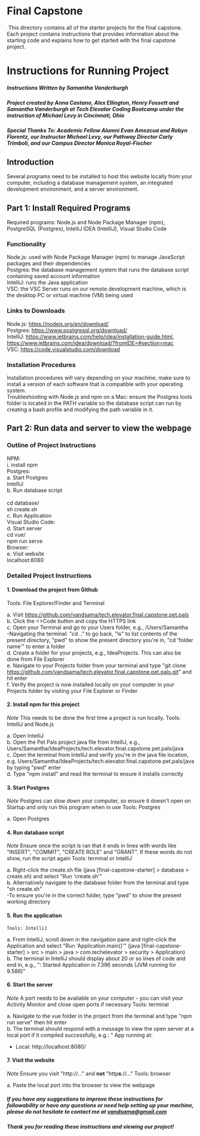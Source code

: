 # Final Capstone
​
This directory contains all of the starter projects for the final capstone. Each project contains instructions that provides information about the starting code and explains how to get started with the final capstone project. 

# Instructions for Running Project
##### Instructions Written by Samantha Vanderburgh
##### Project created by Anna Castano, Alex Ellington, Henry Fossett and Samantha Vanderburgh at Tech Elevator Coding Bootcamp under the instruction of Michael Levy in Cincinnati, Ohio
##### Special Thanks To: Academic Fellow Alumni Evan Amezcua and Robyn Florentz, our Instructor Michael Levy, our Pathway Director Carly Trimboli, and our Campus Director Monica Royal-Fischer

## Introduction
Several programs need to be installed to host this website locally from your computer, including a database management system, an integrated development environment, and a server environment.

## Part 1: Install Required Programs
Required programs: Node.js and Node Package Manager (npm), PostgreSQL (Postgres), IntelliJ IDEA (IntelliJ), Visual Studio Code

### Functionality 
Node.js: used with Node Package Manager (npm) to manage JavaScript packages and their dependencies <br />
Postgres: the database management system that runs the database script containing saved account information <br />
IntelliJ: runs the Java application <br />
VSC: the VSC Server runs on our remote development machine, which is the desktop PC or virtual machine (VM) being used

### Links to Downloads
Node.js: https://nodejs.org/en/download/ <br />
Postgres: https://www.postgresql.org/download/ <br />
IntelliJ: https://www.jetbrains.com/help/idea/installation-guide.html, https://www.jetbrains.com/idea/download/?fromIDE=#section=mac <br />
VSC: https://code.visualstudio.com/download

### Installation Procedures
Installation procedures will vary depending on your machine; make sure to install a version of each software that is compatible with your operating system. <br />
Troubleshooting with Node.js and npm on a Mac: ensure the Postgres tools folder is located in the PATH variable so the database script can run by creating a bash profile and modifying the path variable in it.

## Part 2: Run data and server to view the webpage

### Outline of Project Instructions
NPM: <br />
  i. install npm <br />
Postgres: <br />
	a. Start Postgres <br />
IntelliJ: <br />
	b. Run database script <br />		
		cd database/ <br />
		sh create.sh <br />
	c. Run Application <br />
Visual Studio Code: <br />
	d. Start server <br />
		cd vue/ <br />
		npm run serve <br />
Browser: <br />
	e. Visit website <br />
		localhost:8080

### Detailed Project Instructions
#### 1. Download the project from Github
  Tools: File Explorer/Finder and Terminal

a. Visit https://github.com/vandsama/tech.elevator.final.capstone.pet.pals <br />
b. Click the <>Code button and copy the HTTPS link <br />
c. Open your Terminal and go to your Users folder, e.g., /Users/Samantha <br />
-Navigating the terminal: "cd .." to go back, "ls" to list contents of the present directory, "pwd" to show the present directory you're in, "cd 'folder name'" to enter a folder <br />
d. Create a folder for your projects, e.g., IdeaProjects. This can also be done from File Explorer <br />
e. Navigate to your Projects folder from your terminal and type "git clone https://github.com/vandsama/tech.elevator.final.capstone.pet.pals.git" and hit enter <br />
f. Verify the project is now installed locally on your computer in your Projects folder by visiting your File Explorer or Finder

#### 2. Install npm for this project 
*Note* This needs to be done the first time a project is run locally.
    Tools: IntelliJ and Node.js
    
a. Open IntelliJ <br />
b. Open the Pet Pals project java file from IntelliJ, e.g., Users/Samantha/IdeaProjects/tech.elevator.final.capstone.pet.pals/java <br />
c. Open the terminal from IntelliJ and verify you're in the java file location, e.g. Users/Samantha/IdeaProjects/tech.elevator.final.capstone.pet.pals/java by typing "pwd" enter <br />
d. Type "npm install" and read the terminal to ensure it installs correctly

#### 3. Start Postgres
*Note* Postgres can slow down your computer, so ensure it doesn't open on Startup and only run this program when in use
    Tools: Postgres
    
a. Open Postgres 
    
#### 4. Run database script
*Note* Ensure once the script is ran that it ends in lines with words like "INSERT", "COMMIT", "CREATE ROLE" and "GRANT". If these words do not show, run the script again
    Tools: terminal or IntelliJ
    
a. Right-click the create.sh file (java [final-capstone-starter] > database > create.sh) and select "Run 'create.sh'" <br />
b. Alternatively navigate to the database folder from the terminal and type "sh create.sh" <br />
-To ensure you're in the correct folder, type "pwd" to show the present working directory

#### 5. Run the application
    Tools: IntelliJ

a. From IntelliJ, scroll down in the navigation pane and right-click the Application and select "Run 'Application.main()'" (java [final-capstone-starter] > src > main > java > com.techelevator > security > Application) <br />
b. The terminal in IntelliJ should display about 20 or so lines of code and end in, e.g., ": Started Application in 7.396 seconds (JVM running for 9.586)"

#### 6. Start the server
*Note* A port needs to be available on your computer - you can visit your Activity Monitor and close open ports if necessary
    Tools: terminal
    
a. Navigate to the vue folder in the project from the terminal and type "npm run serve" then hit enter <br />
b. The terminal should respond with a message to view the open server at a local port if it compiled successfully, e.g.: "  App running at:
  - Local:   http://localhost:8080/ 

#### 7. Visit the website
*Note* Ensure you visit "http://..." and **not** "http**s**://..."
    Tools: browser
    
a. Paste the local port into the browser to view the webpage


##### If you have any suggestions to improve these instructions for followability or have any questions or need help setting up your machine, please do not hesitate to contact me at vandsama@gmail.com
##### Thank you for reading these instructions and viewing our project!


